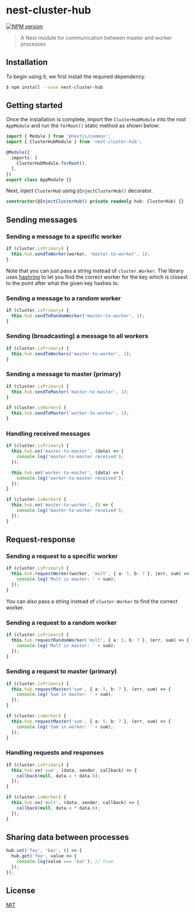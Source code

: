 # nest-cluster-hub

[![NPM version][npm-image]][npm-url]

> A Nest module for communication between master and worker processes

## Installation

To begin using it, we first install the required dependency.

```bash
$ npm install --save nest-cluster-hub
```

## Getting started

Once the installation is complete, import the `ClusterHubModule` into the root `AppModule` and run the `forRoot()` static method as shown below:

```typescript
import { Module } from '@nestjs/common';
import { ClusterHubModule } from 'nest-cluster-hub';

@Module({
  imports: [
    ClusterHubModule.forRoot(),
  ],
})
export class AppModule {}
```

Next, inject `ClusterHub` using `@InjectClusterHub()` decorator.

```typescript
constructor(@InjectClusterHub() private readonly hub: ClusterHub) {}
```

## Sending messages

### Sending a message to a specific worker

```typescript
if (cluster.isPrimary) {
  this.hub.sendToWorker(worker, 'master-to-worker', 1);
}
```

Note that you can just pass a string instead of `cluster.Worker`. The library uses [hashring](https://github.com/3rd-Eden/node-hashring) to let you find the correct worker for the key which is closest to the point after what the given key hashes to.

### Sending a message to a random worker

```typescript
if (cluster.isPrimary) {
  this.hub.sendToRandomWorker('master-to-worker', 1);
}
```

### Sending (broadcasting) a message to all workers

```typescript
if (cluster.isPrimary) {
  this.hub.sendToWorkers('master-to-worker', 1);
}
```

### Sending a message to master (primary)

```typescript
if (cluster.isPrimary) {
  this.hub.sendToMaster('master-to-master', 1);
}

if (cluster.isWorker) {
  this.hub.sendToMaster('worker-to-worker', 1);
}
```

### Handling received messages

```typescript
if (cluster.isPrimary) {
  this.hub.on('master-to-master', (data) => {
    console.log('master-to-master received');
  });

  this.hub.on('worker-to-master', (data) => {
    console.log('worker-to-master received');
  });
}

if (cluster.isWorker) {
  this.hub.on('master-to-worker', () => {
    console.log('master-to-worker received');
  });
}
```

## Request-response

### Sending a request to a specific worker

```typescript
if (cluster.isPrimary) {
  this.hub.requestWorker(worker, 'mult', { a: 5, b: 7 }, (err, sum) => {
    console.log('Mult in master: ' + sum);
  });
}
```

You can also pass a string instead of `cluster.Worker` to find the correct worker.

### Sending a request to a random worker

```typescript
if (cluster.isPrimary) {
  this.hub.requestRandomWorker('mult', { a: 5, b: 7 }, (err, sum) => {
    console.log('Mult in master: ' + sum);
  });
}
```

### Sending a request to master (primary)

```typescript
if (cluster.isPrimary) {
  this.hub.requestMaster('sum', { a: 5, b: 7 }, (err, sum) => {
    console.log('Sum in master: ' + sum);
  });
}

if (cluster.isWorker) {
  this.hub.requestMaster('sum', { a: 5, b: 7 }, (err, sum) => {
    console.log('Sum in worker: ' + sum);
  });
}
```

### Handling requests and responses

```typescript
if (cluster.isPrimary) {
  this.hub.on('sum', (data, sender, callback) => {
    callback(null, data.a + data.b);
  });
}

if (cluster.isWorker) {
  this.hub.on('mult', (data, sender, callback) => {
    callback(null, data.a * data.b);
  });
}
```

## Sharing data between processes

```typescript
hub.set('foo', 'bar', () => {
  hub.get('foo', value => {
    console.log(value === 'bar'); // true
  });
});
```

## License

[MIT](LICENSE)

[npm-image]: https://img.shields.io/npm/v/nest-cluster-hub.svg
[npm-url]: https://npmjs.com/package/nest-cluster-hub
